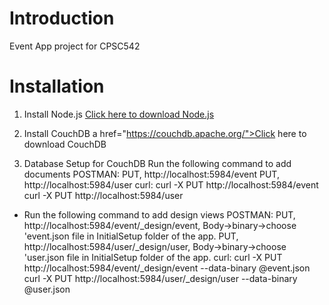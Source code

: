 # Introduction
Event App project for CPSC542

# Installation
1. Install Node.js
<a href="https://nodejs.org/en/download/">Click here to download Node.js</a>

2. Install CouchDB
a href="https://couchdb.apache.org/">Click here to download CouchDB</a>

3. Database Setup for CouchDB
Run the following command to add documents
POSTMAN: 
    PUT, http://localhost:5984/event 
    PUT, http://localhost:5984/user 
curl: 
    curl -X PUT http://localhost:5984/event
    curl -X PUT http://localhost:5984/user

- Run the following command to add design views
POSTMAN: 
    PUT, http://localhost:5984/event/_design/event, Body->binary->choose 'event.json file in InitialSetup folder of the app. 
    PUT, http://localhost:5984/user/_design/user, Body->binary->choose 'user.json file in InitialSetup folder of the app. 
curl: 
    curl -X PUT http://localhost:5984/event/_design/event --data-binary @event.json 
    curl -X PUT http://localhost:5984/user/_design/user --data-binary @user.json 